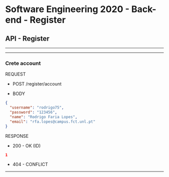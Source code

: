# Software Engineering 2020 - Back-end - Register

## API - Register

---

---

### Crete account

REQUEST

- POST /register/account

- BODY

```json
{
  "username": "rodrigo75",
  "password": "123456",
  "name": "Rodrigo Faria Lopes",
  "email": "rfa.lopes@campus.fct.unl.pt"
}
```

RESPONSE

- 200 - OK (ID)

```json
1
```

- 404 - CONFLICT

---

